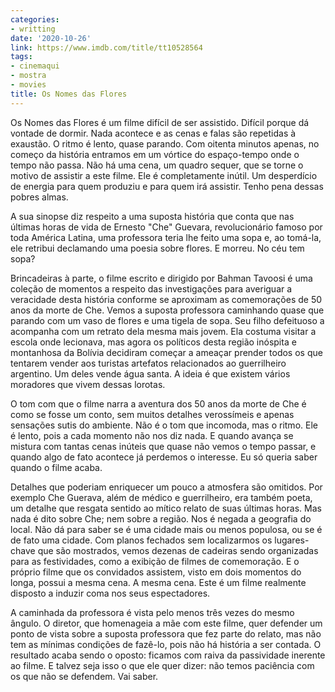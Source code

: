 ```yaml
---
categories:
- writting
date: '2020-10-26'
link: https://www.imdb.com/title/tt10528564
tags:
- cinemaqui
- mostra
- movies
title: Os Nomes das Flores
---
```


Os Nomes das Flores é um filme difícil de ser assistido. Difícil porque dá vontade de dormir. Nada acontece e as cenas e falas são repetidas à exaustão. O ritmo é lento, quase parando. Com oitenta minutos apenas, no começo da história entramos em um vórtice do espaço-tempo onde o tempo não passa. Não há uma cena, um quadro sequer, que se torne o motivo de assistir a este filme. Ele é completamente inútil. Um desperdício de energia para quem produziu e para quem irá assistir. Tenho pena dessas pobres almas.

A sua sinopse diz respeito a uma suposta história que conta que nas últimas horas de vida de Ernesto "Che" Guevara, revolucionário famoso por toda América Latina, uma professora teria lhe feito uma sopa e, ao tomá-la, ele retribui declamando uma poesia sobre flores. E morreu. No céu tem sopa?

Brincadeiras à parte, o filme escrito e dirigido por Bahman Tavoosi é uma coleção de momentos a respeito das investigações para averiguar a veracidade desta história conforme se aproximam as comemorações de 50 anos da morte de Che. Vemos a suposta professora caminhando quase que parando com um vaso de flores e uma tigela de sopa. Seu filho defeituoso a acompanha com um retrato dela mesma mais jovem. Ela costuma visitar a escola onde lecionava, mas agora os políticos desta região inóspita e montanhosa da Bolívia decidiram começar a ameaçar prender todos os que tentarem vender aos turistas artefatos relacionados ao guerrilheiro argentino. Um deles vende água santa. A ideia é que existem vários moradores que vivem dessas lorotas.

O tom com que o filme narra a aventura dos 50 anos da morte de Che é como se fosse um conto, sem muitos detalhes verossímeis e apenas sensações sutis do ambiente. Não é o tom que incomoda, mas o ritmo. Ele é lento, pois a cada momento não nos diz nada. E quando avança se mistura com tantas cenas inúteis que quase não vemos o tempo passar, e quando algo de fato acontece já perdemos o interesse. Eu só queria saber quando o filme acaba.

Detalhes que poderiam enriquecer um pouco a atmosfera são omitidos. Por exemplo Che Guerava, além de médico e guerrilheiro, era também poeta, um detalhe que resgata sentido ao mítico relato de suas últimas horas. Mas nada é dito sobre Che; nem sobre a região. Nos é negada a geografia do local. Não dá para saber se é uma cidade mais ou menos populosa, ou se é de fato uma cidade. Com planos fechados sem localizarmos os lugares-chave que são mostrados, vemos dezenas de cadeiras sendo organizadas para as festividades, como a exibição de filmes de comemoração. E o próprio filme que os convidados assistem, visto em dois momentos do longa, possui a mesma cena. A mesma cena. Este é um filme realmente disposto a induzir coma nos seus espectadores.

A caminhada da professora é vista pelo menos três vezes do mesmo ângulo. O diretor, que homenageia a mãe com este filme, quer defender um ponto de vista sobre a suposta professora que fez parte do relato, mas não tem as mínimas condições de fazê-lo, pois não há história a ser contada. O resultado acaba sendo o oposto: ficamos com raiva da passividade inerente ao filme. E talvez seja isso o que ele quer dizer: não temos paciência com os que não se defendem. Vai saber.